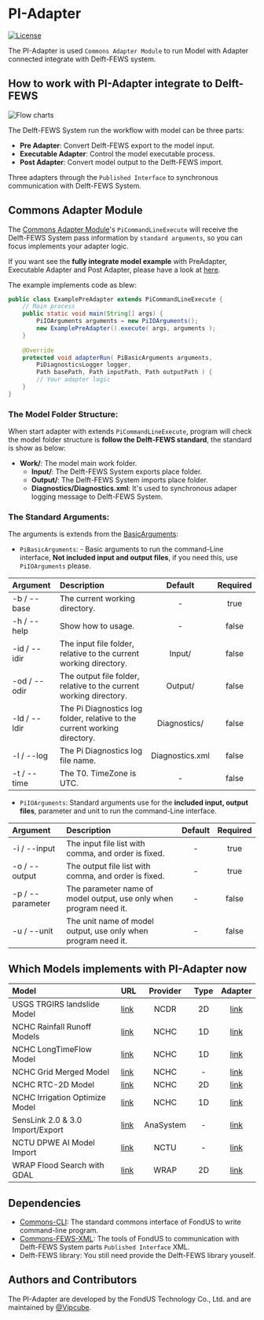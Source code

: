 # PI-Adapter
[![License](https://img.shields.io/badge/license-Apache%202.0-blue.svg)](./LICENSE)

The PI-Adapter is used `Commons Adapter Module` to run Model with Adapter connected integrate with Delft-FEWS system.

## How to work with PI-Adapter integrate to Delft-FEWS
![Flow charts](https://i.imgur.com/BKosuN1.png)

The Delft-FEWS System run the workflow with model can be three parts:
- **Pre Adapter**: Convert Delft-FEWS export to the model input.
- **Executable Adapter**: Control the model executable process.
- **Post Adapter**: Convert model output to the Delft-FEWS import.

Three adapters through the `Published Interface` to synchronous communication with Delft-FEWS System. 

## Commons Adapter Module

The [Commons Adapter Module](/PI-Adapter-Commons/)'s `PiCommandLineExecute` will receive the Delft-FEWS System pass information by `standard arguments`, so you can focus implements your adapter logic.

If you want see the **fully integrate model example** with PreAdapter, Executable Adapter and Post Adapter, please have a look at [here](/PI-Adapter-Example/).

The example implements code as blew:
```java
public class ExamplePreAdapter extends PiCommandLineExecute {
    // Main process
    public static void main(String[] args) {
        PiIOArguments arguments = new PiIOArguments();
        new ExamplePreAdapter().execute( args, arguments );
    }
    
    @Override
    protected void adapterRun( PiBasicArguments arguments, 
        PiDiagnosticsLogger logger,
        Path basePath, Path inputPath, Path outputPath ) {
        // Your adapter logic
    }
}
```

### The Model Folder Structure:
When start adapter with extends `PiCommandLineExecute`, program will check the model folder structure is **follow the Delft-FEWS standard**, the standard is show as below:

- **Work/**: The model main work folder.
  - **Input/**: The Delft-FEWS System exports place folder.
  - **Output/**: The Delft-FEWS System imports place folder.
  - **Diagnostics/Diagnostics.xml**: It's used to synchronous adaper logging message to Delft-FEWS System.

### The Standard Arguments:

The arguments is extends from the [BasicArguments](https://github.com/Fondus/Commons-CLI/blob/master/src/main/java/tw/fondus/commons/cli/argument/BasicArguments.java):

- `PiBasicArguments`: - Basic arguments to run the command-Line interface, **Not included input and output files**, if you need this, use `PiIOArguments` please.

| Argument | Description | Default | Required |
|:------ |:----------- |:-----------:|:-----------:|
| -b / --base | The current working directory. | - | true |
| -h / --help | Show how to usage. | - | false |
| -id / --idir | The input file folder, relative to the current working directory. | Input/ | false |
| -od / --odir | The output file folder, relative to the current working directory. | Output/ | false |
| -ld / --ldir | The Pi Diagnostics log folder, relative to the current working directory. | Diagnostics/ | false |
| -l / --log | The Pi Diagnostics log file name. | Diagnostics.xml | false |
| -t / --time | The T0. TimeZone is UTC. | - | false |

- `PiIOArguments`: Standard arguments use for the **included input, output files**, parameter and unit to run the command-Line interface.

| Argument | Description | Default | Required |
|:------ |:----------- |:-----------:|:-----------:|
| -i / --input | The input file list with comma, and order is fixed. | - | true |
| -o / --output | The output file list with comma, and order is fixed. | - | true |
| -p / --parameter | The parameter name of model output, use only when program need it. | - | false |
| -u / --unit | The unit name of model output, use only when program need it. | - | false |

## Which Models implements with PI-Adapter now
| Model | URL | Provider | Type | Adapter |
|:------ |:----------- |:-----------:|:-----------:|:-----------:|
| USGS TRGIRS landslide Model | [link](https://github.com/usgs/landslides-trigrs) | NCDR | 2D | [link](/PI-Adapter-TRIGRS/) |
| NCHC Rainfall Runoff Models | [link](ttps://www.nchc.org.tw/tw/) | NCHC | 1D | [link](/PI-Adapter-NCHC-RainRunoff/) |
| NCHC LongTimeFlow Model | [link](ttps://www.nchc.org.tw/tw/) | NCHC | 1D | [link](/PI-Adapter-NCHC-LongTimeFlow/) |
| NCHC Grid Merged Model | [link](ttps://www.nchc.org.tw/tw/) | NCHC | - | [link](/PI-Adapter-GridMerge/) |
| NCHC RTC-2D Model | [link](ttps://www.nchc.org.tw/tw/) | NCHC | 2D | [link](/PI-Adapter-NCHC-RTC-2D/) |
| NCHC Irrigation Optimize Model | [link](ttps://www.nchc.org.tw/tw/) | NCHC | 1D | [link](/PI-Adapter-NCHC-Irrigation-Optimize/) |
| SensLink 2.0 & 3.0 Import/Export | [link](http://www.anasystem.com.tw/) | AnaSystem | - | [link](/PI-Adapter-SensLink/) |
| NCTU DPWE AI Model Import | [link](http://dpwe.nctu.edu.tw/) | NCTU | - | [link](/PI-Adapter-NCTU-AI/) |
| WRAP Flood Search with GDAL| [link](https://www.wrap.gov.tw/) | WRAP | 2D | [link](/PI-Adapter-WRAP-Search/) |

## Dependencies
- [Commons-CLI](https://github.com/Fondus/Commons-CLI): The standard commons interface of FondUS to write command-line program.
- [Commons-FEWS-XML](https://github.com/Fondus/Commons-FEWS-XML): The tools of FondUS to communication with Delft-FEWS System parts `Published Interface` XML.
- Delft-FEWS library: You still need provide the Delft-FEWS library youself.

## Authors and Contributors
The PI-Adapter are developed by the FondUS Technology Co., Ltd. and are maintained by [@Vipcube](https://github.com/Vipcube).